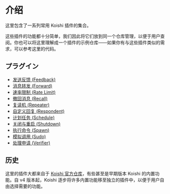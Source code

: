 # 介绍

这里包含了一系列常用 Koishi 插件的集合。

这些插件的功能都十分简单，我们因此将它们放到同一个仓库管理，以便于用户查阅。你也可以将这里理解成一个插件的示例仓库——如果你有与这些插件类似的需求，可以参考这里的代码。

## プラグイン

- [发送反馈 (Feedback)](./plugins/feedback.md)
- [消息转发 (Forward)](./plugins/forward.md)
- [速率限制 (Rate Limit)](./plugins/rate-limit.md)
- [撤回消息 (Recall)](./plugins/recall.md)
- [复读机 (Repeater)](./plugins/repeater.md)
- [自定义回复 (Respondent)](./plugins/respondent.md)
- [计划任务 (Schedule)](./plugins/schedule.md)
- [关闭与重启 (Shutdown)](./plugins/shutdown.md)
- [执行命令 (Spawn)](./plugins/spawn.md)
- [模拟调用 (Sudo)](./plugins/sudo.md)
- [处理申请 (Verifier)](./plugins/verifier.md)

## 历史

这里的插件大都来自于 [Koishi 官方仓库](https://github.com/koishijs/koishi)，有些甚至是早期版本 Koishi 的内置功能。自 v4 版本起，Koishi 逐步将许多内置功能移至独立的插件中，以便于用户自由选择需要的功能。
